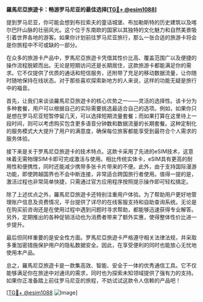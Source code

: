 **羅馬尼亞旅遊卡：畅游罗马尼亚的最佳选择[[TG💪+ @esim1088](https://t.me/s/esim1088)]**

提到罗马尼亚，你可能会想到布拉索夫的童话城堡、布加勒斯特的历史建筑以及喀尔巴阡山脉的壮丽风光。这个位于东南欧的国家以其独特的文化魅力和自然美景吸引着世界各地的游客。如果你计划前往罗马尼亚旅行，那么一张合适的旅游卡将会是你旅程中不可或缺的一部分。

在众多的旅游卡产品中，罗馬尼亞旅遊卡凭借其性价比高、覆盖范围广以及便捷的操作流程脱颖而出。无论是短期访问还是长期居住，这款旅游卡都能满足你的需求。它不仅提供了优质的通话和短信服务，还附带了充足的移动数据流量，让你随时随地保持在线状态。对于那些喜欢探索新地方的人来说，这样的功能无疑是旅行中的福音。

首先，让我们来谈谈羅馬尼亞旅遊卡的核心优势之一——灵活的选择性。该卡分为多种套餐，用户可以根据自己的实际需要挑选最适合自己的选项。例如，如果你只是想在罗马尼亚短暂停留几天，可以选择短期流量套餐；而如果打算在这里待上一段时间，则可以考虑购买包含更多语音分钟数和数据流量的长期套餐。这种定制化的服务模式大大提升了用户的满意度，确保每位旅客都能享受到最符合个人需求的服务体验。

接下来是关于罗馬尼亞旅遊卡的技术特点。这款卡采用了先进的eSIM技术，这意味着无需物理SIM卡即可完成激活与使用。相比传统实体卡，eSIM具有更高的耐用性和便携性，同时还能减少携带多张卡片带来的不便。此外，由于支持国际漫游功能，即使跨越国界也不会中断连接，非常适合跨国旅行者使用。值得一提的是，激活过程也非常简单快捷，只需通过官方应用程序按照提示操作即可轻松搞定。

除了上述优点之外，羅馬尼亞旅遊卡还特别注重用户体验。为了帮助用户更好地管理账户信息及资费情况，平台提供了详尽的在线客服支持和自助查询系统。无论是在购买前咨询还是在使用过程中遇到问题时寻求帮助，都能够迅速获得专业解答。另外，定期推出的各种促销活动也为消费者带来了额外实惠，使得整体性价比进一步提升。

最后但同样重要的是安全性方面。罗馬尼亞旅遊卡严格遵守相关法律法规，并采取多重加密措施保护用户的隐私数据安全。因此，在享受便利的同时也能放心无忧地使用本产品。

总之，羅馬尼亞旅遊卡是一款集高效、智能、安全于一体的优秀通信工具。它不仅能够满足你在旅途中对通讯的需求，同时也为探索未知领域提供了强有力的支持。如果你正准备踏上前往罗马尼亚的旅程，不妨试试这款令人信赖的产品吧！

[[TG💪+ @esim1088](https://t.me/s/esim1088) ![Image](https://i.postimg.cc/4NQfJmqS/Snipaste-2025-05-13-00-14-12.png)]